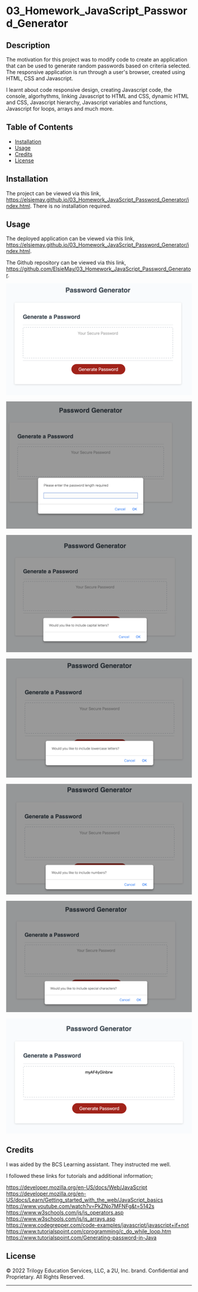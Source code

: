 # 03_Homework_JavaScript_Password_Generator

## Description

The motivation for this project was to modify code to create an application that can be used to generate random passwords based on criteria selected. The responsive application is run through a user's browser, created using HTML, CSS and Javascript.

I learnt about code responsive design, creating Javascript code, the console, algorhythms, linking Javascript to HTML and CSS, dynamic HTML and CSS, Javascript hierarchy, Javascript variables and functions, Javascript for loops, arrays and much more.

## Table of Contents

- [Installation](#installation)
- [Usage](#usage)
- [Credits](#credits)
- [License](#license)

## Installation

The project can be viewed via this link, https://elsiemay.github.io/03_Homework_JavaScript_Password_Generator/index.html. There is no installation required.

## Usage

The deployed application can be viewed via this link, https://elsiemay.github.io/03_Homework_JavaScript_Password_Generator/index.html.

The Github repository can be viewed via this link, https://github.com/ElsieMay/03_Homework_JavaScript_Password_Generator.

![Screenshots](https://github.com/ElsieMay/03_Homework_JavaScript_Password_Generator/blob/main/assets/images/Screen%20Shot%202022-03-09%20at%209.09.45%20pm.png)

![Screenshots](https://github.com/ElsieMay/03_Homework_JavaScript_Password_Generator/blob/main/assets/images/Screen%20Shot%202022-03-09%20at%209.09.52%20pm.png)

![Screenshots](https://github.com/ElsieMay/03_Homework_JavaScript_Password_Generator/blob/main/assets/images/Screen%20Shot%202022-03-09%20at%209.09.58%20pm.png)

![Screenshots](https://github.com/ElsieMay/03_Homework_JavaScript_Password_Generator/blob/main/assets/images/Screen%20Shot%202022-03-09%20at%209.10.02%20pm.png)

![Screenshots](https://github.com/ElsieMay/03_Homework_JavaScript_Password_Generator/blob/main/assets/images/Screen%20Shot%202022-03-09%20at%209.10.07%20pm.png)

![Screenshots](https://github.com/ElsieMay/03_Homework_JavaScript_Password_Generator/blob/main/assets/images/Screen%20Shot%202022-03-09%20at%209.10.12%20pm.png)

![Screenshots](https://github.com/ElsieMay/03_Homework_JavaScript_Password_Generator/blob/main/assets/images/Screen%20Shot%202022-03-09%20at%209.10.18%20pm.png)

## Credits

I was aided by the BCS Learning assistant. They instructed me well.

I followed these links for tutorials and additional information;

https://developer.mozilla.org/en-US/docs/Web/JavaScript
https://developer.mozilla.org/en-US/docs/Learn/Getting_started_with_the_web/JavaScript_basics
https://www.youtube.com/watch?v=PkZNo7MFNFg&t=5142s
https://www.w3schools.com/js/js_operators.asp
https://www.w3schools.com/js/js_arrays.asp
https://www.codegrepper.com/code-examples/javascript/javascript+if+not
https://www.tutorialspoint.com/cprogramming/c_do_while_loop.htm
https://www.tutorialspoint.com/Generating-password-in-Java

## License

© 2022 Trilogy Education Services, LLC, a 2U, Inc. brand. Confidential and Proprietary. All Rights Reserved.

---
